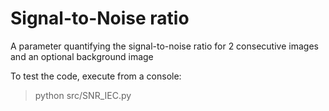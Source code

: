 # Signal-to-Noise ratio
A parameter quantifying the signal-to-noise ratio for 2 consecutive images and an optional background image


To test the code, execute from a console:
> python src/SNR_IEC.py